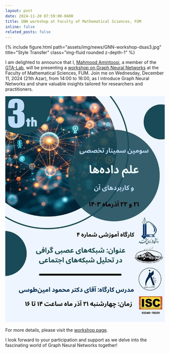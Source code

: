 ```yaml
---
layout: post
date: 2024-11-20 07:59:00-0400
title: GNN workshop at Faculty of Mathematical Sciences, FUM
inline: false
related_posts: false
---
```



<div class="row">
    <div class="col-sm mt-3 mt-md-0">
        {% include figure.html path="assets/img/news/GNN-workshop-dsas3.jpg" title="Style Transfer" class="img-fluid rounded z-depth-1" %}
    </div>
</div>


I am delighted to announce that I, [Mahmood Amintoosi](https://mamintoosi.github.io/), a member of the [GTA-Lab](https://gta-lab.github.io/), will be presenting a [workshop on Graph Neural Networks](https://gta-lab.github.io/GNN-workshop/) at the Faculty of Mathematical Sciences, FUM. Join me on Wednesday, December 11, 2024 (21th Azar), from 14:00 to 16:00, as I introduce Graph Neural Networks and share valuable insights tailored for researchers and practitioners.

![GNN-Workshop](assets/img/news/GNN-workshop-dsas3.jpg)

For more details, please visit the [workshop page](https://gta-lab.github.io/GNN-workshop/).

I look forward to your participation and support as we delve into the fascinating world of Graph Neural Networks together!
